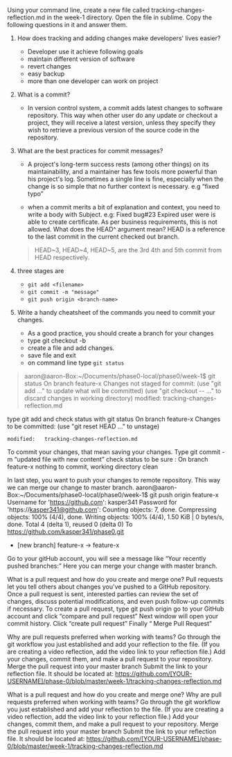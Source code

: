 Using your command line, create a new file called tracking-changes-reflection.md in the week-1 directory.
Open the file in sublime. Copy the following questions in it and answer them.


1. How does tracking and adding changes make developers' lives easier?

	* Developer use it achieve following goals
	* maintain different version of software
	* revert changes 
	* easy backup
	* more than one developer can work on project

2. What is a commit?
	* In version control system, a commit adds latest changes to software repository. This way when other user do any update or checkout  a project, they will receive a latest version, unless they specify they wish to retrieve a previous version of the source code in the repository.

3. What are the best practices for commit messages?
	* A project's long-term success rests (among other things) on its maintainability, and a maintainer has few tools more powerful than his project's log.
	Sometimes a single line is fine, especially when the change is so simple that no further context is necessary.
	e.g “fixed typo”

	* when a commit merits a bit of explanation and context, you need to write a body with Subject. e.g:
	Fixed bug#23
	Expired user were is able to create certificate. As per business requirements, this is not allowed.
	What does the HEAD^ argument mean?
	HEAD is a reference to the last commit in the current checked out branch.
	>HEAD~3, HEAD~4, HEAD~5, are the 3rd 4th and 5th commit from HEAD respectively.


4. three stages are
	* `git add <filename>`
	* `git commit -m "message"`
	* `git push origin <branch-name>`

5. Write a handy cheatsheet of the commands you need to commit your changes.
	* As a good practice, you should create a branch for your changes
	* type git checkout -b <feature-x>
	* create a file and add changes.
	* save file and exit
	* on command line type `git status`
> aaron@aaron-Box:~/Documents/phase0-local/phase0/week-1$ git status
> On branch feature-x
> Changes not staged for commit:
> (use "git add <file>..." to update what will be committed)
> (use "git checkout -- <file>..." to discard changes in working directory)
> modified:   tracking-changes-reflection.md	

type git add <filename> and check status with git status
On branch feature-x
Changes to be committed:
  (use "git reset HEAD <file>..." to unstage)

	modified:   tracking-changes-reflection.md

To commit your changes, that mean saving your changes. Type git commit -m “updated file with new content”
check status to be sure : 
On branch feature-x
nothing to commit, working directory clean

In last step, you want to push your changes to remote repository. This way we can merge our change to master branch.
aaron@aaron-Box:~/Documents/phase0-local/phase0/week-1$ git push origin feature-x 
Username for 'https://github.com': kasper341
Password for 'https://kasper341@github.com': 
Counting objects: 7, done.
Compressing objects: 100% (4/4), done.
Writing objects: 100% (4/4), 1.50 KiB | 0 bytes/s, done.
Total 4 (delta 1), reused 0 (delta 0)
To https://github.com/kasper341/phase0.git
 * [new branch]      feature-x -> feature-x

Go to your gitHub account, you will see a message like “Your recently pushed branches:” Here you can merge your change with master branch.

What is a pull request and how do you create and merge one?
Pull requests let you tell others about changes you've pushed to a GitHub repository. Once a pull request is sent, interested parties can review the set of changes, discuss potential modifications, and even push follow-up commits if necessary.
To create a pull request, type git push origin <branch-name>
go to your GitHub account and click “compare and pull request”
Next window will open your commit history. Click “create pull request”
Finally “ Merge Pull Request”

Why are pull requests preferred when working with teams?
Go through the git workflow you just established and add your reflection to the file. (If you are creating a video reflection, add the video link to your reflection file.)
Add your changes, commit them, and make a pull request to your repository.
Merge the pull request into your master branch
Submit the link to your reflection file. It should be located at:
https://github.com/[YOUR-USERNAME]/phase-0/blob/master/week-1/tracking-changes-reflection.md


What is a pull request and how do you create and merge one?
Why are pull requests preferred when working with teams?
Go through the git workflow you just established and add your reflection to the file. (If you are creating a video reflection, add the video link to your reflection file.)
Add your changes, commit them, and make a pull request to your repository.
Merge the pull request into your master branch
Submit the link to your reflection file. It should be located at:
https://github.com/[YOUR-USERNAME]/phase-0/blob/master/week-1/tracking-changes-reflection.md

